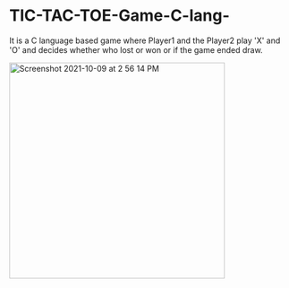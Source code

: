 # TIC-TAC-TOE-Game-C-lang-
It is a C language based game where Player1 and the Player2 play 'X' and 'O' and decides whether who lost or won or if the game ended draw.

<img width="385" alt="Screenshot 2021-10-09 at 2 56 14 PM" src="https://user-images.githubusercontent.com/71551258/136652708-88edd0c9-3892-43b3-b60d-9e8df27e5c31.png">
